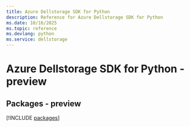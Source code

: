 ```yaml
---
title: Azure Dellstorage SDK for Python
description: Reference for Azure Dellstorage SDK for Python
ms.date: 10/16/2025
ms.topic: reference
ms.devlang: python
ms.service: dellstorage
---
```

# Azure Dellstorage SDK for Python - preview
## Packages - preview
[!INCLUDE [packages](dellstorage-index.md)]